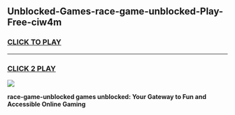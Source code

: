 
## Unblocked-Games-race-game-unblocked-Play-Free-ciw4m
<h3>
<a href="https://premium76.site?title=race-game-unblocked&ref=18A1">CLICK TO PLAY</a></h3>
<hr>

<h3>
<a href="https://premium76.site?title=race-game-unblocked&ref=18A1">CLICK 2 PLAY</a>
  
</h3>

<a href="https://premium76.site?title=race-game-unblocked&ref=18A1"><img src="https://clearcache.store/games.png"></a>


**race-game-unblocked games unblocked: Your Gateway to Fun and Accessible Online Gaming**
